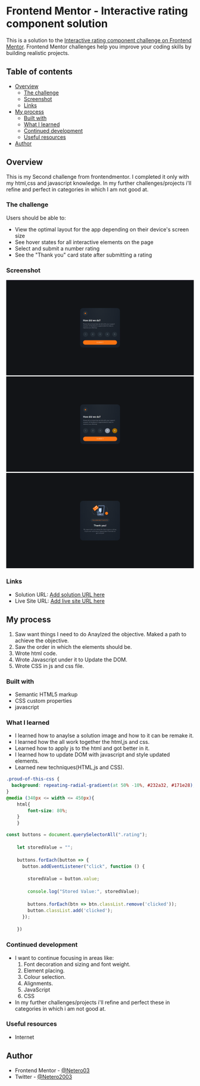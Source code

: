# Frontend Mentor - Interactive rating component solution

This is a solution to the [Interactive rating component challenge on Frontend Mentor](https://www.frontendmentor.io/challenges/interactive-rating-component-koxpeBUmI). Frontend Mentor challenges help you improve your coding skills by building realistic projects. 

## Table of contents

- [Overview](#overview)
  - [The challenge](#the-challenge)
  - [Screenshot](#screenshot)
  - [Links](#links)
- [My process](#my-process)
  - [Built with](#built-with)
  - [What I learned](#what-i-learned)
  - [Continued development](#continued-development)
  - [Useful resources](#useful-resources)
- [Author](#author)

## Overview
This is my Second challenge from frontendmentor. I completed it only with my html,css and javascript knowledge.
In my further challenges/projects i'll refine and perfect in categories in which I am not good at.

### The challenge

Users should be able to:

- View the optimal layout for the app depending on their device's screen size
- See hover states for all interactive elements on the page
- Select and submit a number rating
- See the "Thank you" card state after submitting a rating

### Screenshot

![1st](image.png)
![2nd](image-1.png)
![3rd](image-2.png)

### Links

- Solution URL: [Add solution URL here](https://github.com/Netero03/Interactive-rating-component.git)
- Live Site URL: [Add live site URL here](https://netero03.github.io/Interactive-rating-component/)

## My process
1. Saw want things I need to do Anaylzed the objective. Maked a path to achieve the objective.
2. Saw the order in which the elements should be.
3. Wrote html code.
4. Wrote Javascript under it to Update the DOM.
5. Wrote CSS in js and css file.

### Built with

- Semantic HTML5 markup
- CSS custom properties
- javascript

### What I learned

- I learned how to anaylse a solution image and how to it can be remake it.
- I learned how the all work together the html,js and css.
- Learned how to apply js to the html and got better in it.
- I learned how to update DOM with javascript and style updated elements.
- Learned new techniques(HTML,js and CSS).

```css
.proud-of-this-css {
  background: repeating-radial-gradient(at 50% -10%, #232a32, #171e28);
}
@media (340px <= width <= 450px){  
    html{
        font-size: 80%;
    }
    }
```
```js
const buttons = document.querySelectorAll(".rating");

    let storedValue = "";

    buttons.forEach(button => {
      button.addEventListener("click", function () {

        storedValue = button.value;

        console.log("Stored Value:", storedValue);

        buttons.forEach(btn => btn.classList.remove('clicked'));
        button.classList.add('clicked');
      });

    })
```

### Continued development
- I want to continue focusing in areas like: 
  1. Font decoration and sizing and font weight. 
  2. Element placing.
  3. Colour selection.
  4. Alignments.
  5. JavaScript
  6. CSS
- In my further challenges/projects i'll refine and perfect these in categories in which i am not good at.

### Useful resources
- Internet

## Author

- Frontend Mentor - [@Netero03](https://www.frontendmentor.io/profile/yourusername)
- Twitter - [@Netero2003](https://www.twitter.com/Netero2003?s=09)
